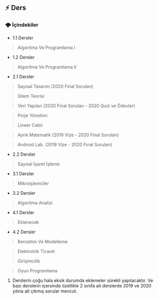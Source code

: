 ## :zap: Ders

###   🌩 İçindekiler

- 1.1 Dersler

> Algoritma Ve Programlama I

- 1.2 Dersler

> Algoritma Ve Programlama II

- 2.1 Dersler

> Sayısal Tasarım (2020 Final Soruları)

> Sitem Teorisi

> Veri Yapıları (2020 Final Soruları - 2020 Quiz ve Ödevler)

> Proje Yönetimi

> Lineer Cebir

> Ayrık Matematik (2019 Vize - 2020 Final Soruları)

> Android Lab. (2019 Vize - 2020 Final Soruları)

- 2.2 Dersler

> Sayısal İşaret İşleme

- 3.1 Dersler

>Mikroişlemciler

- 3.2 Dersler

> Algoritma Analizi

- 4.1 Dersler

> Eklenecek

- 4.2 Dersler

> Benzetim Ve Modelleme

> Elektroinik Ticaret

> Girişimcilik

> Oyun Programlama

1. Derslerin çoğu hala eksik durumda eklemeler sürekli yapılacaktır. Ve bazı derslerin içersinde özellikle 2 sınıfa ait derslerde 2019 ve 2020 yılına ait çıkmış sorular mevcut.
